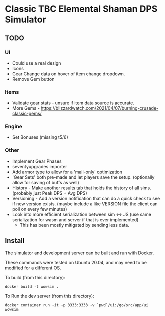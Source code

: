 # Classic TBC Elemental Shaman DPS Simulator

## TODO

### UI
  - Could use a real design
  - Icons
  - Gear Change data on hover of item change dropdown.
  - Remove Gem button

### Items
  - Validate gear stats - unsure if item data source is accurate.
  - More Gems - https://blizzardwatch.com/2021/04/07/burning-crusade-classic-gems/

### Engine
  - Set Bonuses (missing t5/6)

### Other
  - Implement Gear Phases
  - seventyupgrades importer
  - Add armor type to allow for a 'mail-only' optimization
  - 'Gear Sets' both pre-made and let players save the setup. (optionally allow for saving of buffs as well)
  - History - Make another results tab that holds the history of all sims. (probably just Peak DPS + Avg DPS)
  - Versioning - Add a version notification that can do a quick check to see if new version exists. (maybe include a like VERSION file the client can poll on every few minutes)
  - Look into more efficient serialization between sim <-> JS (use same serialization for wasm and server if that is ever implemented)
    - This has been mostly mitigated by sending less data.
  
## Install

The simulator and development server can be built and run with Docker.

These commands were tested on Ubuntu 20.04, and may need to be modified for a different OS.

To build (from this directory):

```
docker build -t wowsim .
```

To Run the dev server (from this directory):

```
docker container run -it -p 3333:3333 -v `pwd`/ui:/go/src/app/ui wowsim
```
